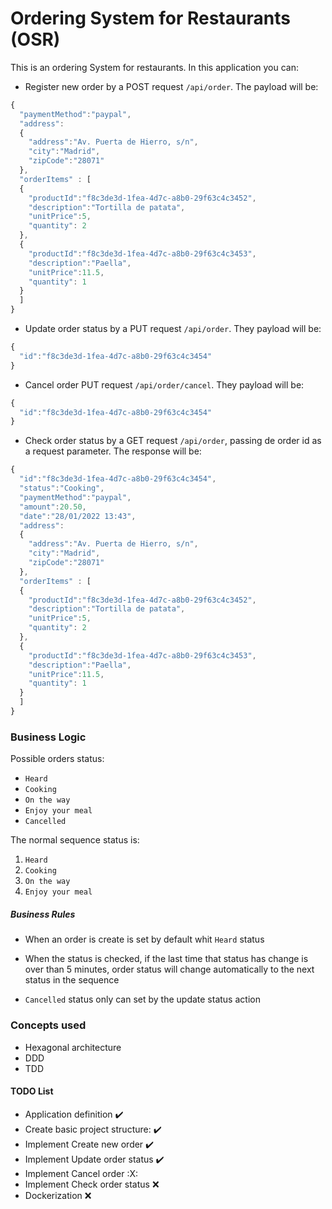 # Ordering System for Restaurants (OSR)

This is an ordering System for restaurants. In this application you can:

- Register new order by a POST request `/api/order`. The payload will be:

```javascript
{
  "paymentMethod":"paypal",
  "address":
  {
  	"address":"Av. Puerta de Hierro, s/n",
  	"city":"Madrid",
  	"zipCode":"28071"
  },
  "orderItems" : [
  {
    "productId":"f8c3de3d-1fea-4d7c-a8b0-29f63c4c3452",
    "description":"Tortilla de patata",
    "unitPrice":5,
    "quantity": 2
  },
  {
    "productId":"f8c3de3d-1fea-4d7c-a8b0-29f63c4c3453",
    "description":"Paella",
    "unitPrice":11.5,
    "quantity": 1
  }
  ]
}
```

- Update order status by a PUT request `/api/order`. They payload will be:

```javascript
{
  "id":"f8c3de3d-1fea-4d7c-a8b0-29f63c4c3454"
}
```

- Cancel order PUT request `/api/order/cancel`. They payload will be:

```javascript
{
  "id":"f8c3de3d-1fea-4d7c-a8b0-29f63c4c3454"
}
```

- Check order status by a GET request `/api/order`, passing de order id as a request parameter. The response will be:

```javascript
{
  "id":"f8c3de3d-1fea-4d7c-a8b0-29f63c4c3454",
  "status":"Cooking",
  "paymentMethod":"paypal",
  "amount":20.50,
  "date":"28/01/2022 13:43",
  "address":
  {
  	"address":"Av. Puerta de Hierro, s/n",
  	"city":"Madrid",
  	"zipCode":"28071"
  },
  "orderItems" : [
  {
    "productId":"f8c3de3d-1fea-4d7c-a8b0-29f63c4c3452",
    "description":"Tortilla de patata",
    "unitPrice":5,
    "quantity": 2
  },
  {
    "productId":"f8c3de3d-1fea-4d7c-a8b0-29f63c4c3453",
    "description":"Paella",
    "unitPrice":11.5,
    "quantity": 1
  }
  ]
}
```


### Business Logic

Possible orders status:
- `Heard`
- `Cooking`
- `On the way`
- `Enjoy your meal`
- `Cancelled`

The normal sequence status is: 
1. `Heard`
2. `Cooking`
3. `On the way`
4. `Enjoy your meal`

##### Business Rules
* When an order is create is set by default whit `Heard` status

* When the status is checked, if the last time that status has change is over than 5 minutes, order status will change automatically to the next status in the sequence

* `Cancelled` status only can set by the update status action


### Concepts used

- Hexagonal architecture
- DDD
- TDD


#### TODO List

- Application definition :heavy_check_mark:
- Create basic project structure: :heavy_check_mark:
- Implement Create new order :heavy_check_mark:
- Implement Update order status :heavy_check_mark:
- Implement Cancel order :X:
- Implement Check order status :x:
- Dockerization :x:
